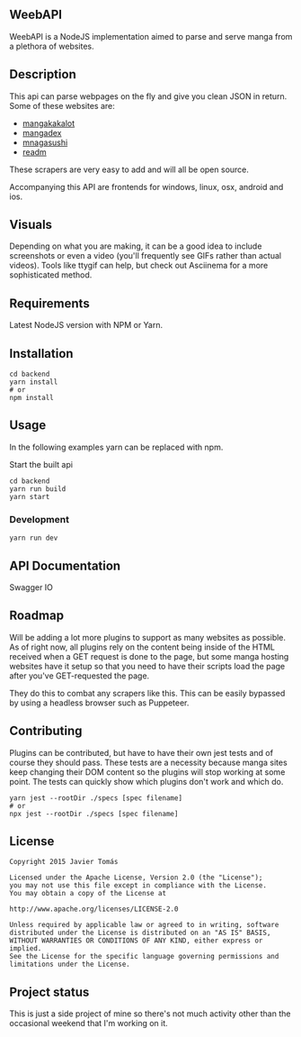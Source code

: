 ## WeebAPI
WeebAPI is a NodeJS implementation aimed to parse and serve manga from a plethora of websites.  

## Description
This api can parse webpages on the fly and give you clean JSON in return.
Some of these websites are:
- [mangakakalot](https://mangakakalot.com/)
- [mangadex](https://mangadex.org/)
- [mnagasushi](https://mangasushi.net/)
- [readm](https://readm.org/)

These scrapers are very easy to add and will all be open source.

Accompanying this API are frontends for windows, linux, osx, android and ios. 

## Visuals
Depending on what you are making, it can be a good idea to include screenshots or even a video (you'll frequently see GIFs rather than actual videos). Tools like ttygif can help, but check out Asciinema for a more sophisticated method.

## Requirements
Latest NodeJS version with NPM or Yarn.
## Installation
```properties
cd backend
yarn install
# or
npm install
```

## Usage
In the following examples yarn can be replaced with npm.

Start the built api
```properties
cd backend
yarn run build
yarn start
```

### Development
```properties
yarn run dev
```

## API Documentation
Swagger IO

## Roadmap
Will be adding a lot more plugins to support as many websites as possible.
As of right now, all plugins rely on the content being inside of the HTML received when a GET request is done to the page, but some manga hosting websites have it setup so that you need to have their scripts load the page after you've GET-requested the page.

They do this to combat any scrapers like this.
This can be easily bypassed by using a headless browser such as Puppeteer.
## Contributing
Plugins can be contributed, but have to have their own jest tests and of course they should pass. These tests are a necessity because manga sites keep changing their DOM content so the plugins will stop working at some point. The tests can quickly show which plugins don't work and which do.

```properties
yarn jest --rootDir ./specs [spec filename]
# or
npx jest --rootDir ./specs [spec filename]
```

## License
```
Copyright 2015 Javier Tomás

Licensed under the Apache License, Version 2.0 (the "License");
you may not use this file except in compliance with the License.
You may obtain a copy of the License at

http://www.apache.org/licenses/LICENSE-2.0

Unless required by applicable law or agreed to in writing, software
distributed under the License is distributed on an "AS IS" BASIS,
WITHOUT WARRANTIES OR CONDITIONS OF ANY KIND, either express or implied.
See the License for the specific language governing permissions and
limitations under the License.
```

## Project status
This is just a side project of mine so there's not much activity other than the occasional weekend that I'm working on it.